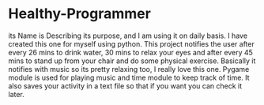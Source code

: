 # Healthy-Programmer
its Name is Describing its purpose, and I am using it on daily basis.
I have created this one for myself using python.
This project notifies the user after every 26 mins to drink water, 30 mins to relax your eyes and after every 45 mins to stand up from your chair and do some physical exercise. Basically it notifies with music so its pretty relaxing too, I really love this one.
Pygame module is used for playing music and time module to keep track of time.
It also saves your activity in a text file so that if you want you can check it later.
